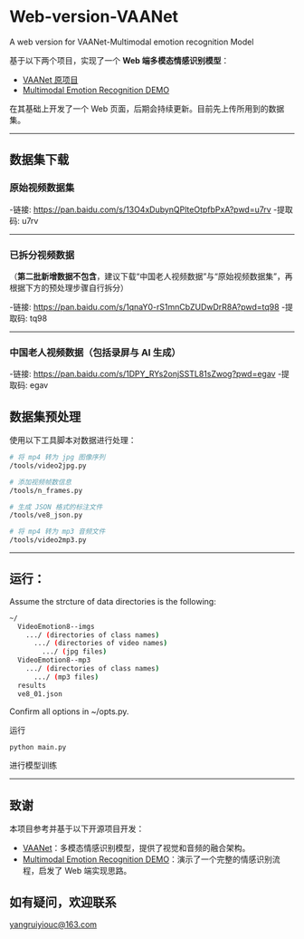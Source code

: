 # Web-version-VAANet
A web version for VAANet-Multimodal emotion recognition Model

基于以下两个项目，实现了一个 **Web 端多模态情感识别模型**：

- [VAANet 原项目](https://github.com/maysonma/VAANet)  
- [Multimodal Emotion Recognition DEMO](https://github.com/Robin-WZQ/multimodal-emotion-recognition-DEMO)

在其基础上开发了一个 Web 页面，后期会持续更新。目前先上传所用到的数据集。


---

## 数据集下载

### 原始视频数据集

-链接: https://pan.baidu.com/s/13O4xDubynQPlteOtpfbPxA?pwd=u7rv
-提取码: u7rv 

---

### 已拆分视频数据  
（**第二批新增数据不包含**，建议下载“中国老人视频数据”与“原始视频数据集”，再根据下方的预处理步骤自行拆分）

-链接: https://pan.baidu.com/s/1qnaY0-rS1mnCbZUDwDrR8A?pwd=tq98
-提取码: tq98 

---

### 中国老人视频数据（包括录屏与 AI 生成）

-链接: https://pan.baidu.com/s/1DPY_RYs2onjSSTL81sZwog?pwd=egav
-提取码: egav 

## 数据集预处理

使用以下工具脚本对数据进行处理：

```bash
# 将 mp4 转为 jpg 图像序列
/tools/video2jpg.py

# 添加视频帧数信息
/tools/n_frames.py

# 生成 JSON 格式的标注文件
/tools/ve8_json.py

# 将 mp4 转为 mp3 音频文件
/tools/video2mp3.py
```

---

## 运行：
Assume the strcture of data directories is the following:
```bash
~/
  VideoEmotion8--imgs
    .../ (directories of class names)
      .../ (directories of video names)
        .../ (jpg files)
  VideoEmotion8--mp3
    .../ (directories of class names)
      .../ (mp3 files)
  results
  ve8_01.json
```

Confirm all options in ~/opts.py.

运行
```bash
python main.py
```
进行模型训练

---

## 致谢

本项目参考并基于以下开源项目开发：

- [VAANet](https://github.com/maysonma/VAANet)：多模态情感识别模型，提供了视觉和音频的融合架构。
- [Multimodal Emotion Recognition DEMO](https://github.com/Robin-WZQ/multimodal-emotion-recognition-DEMO)：演示了一个完整的情感识别流程，启发了 Web 端实现思路。

## 如有疑问，欢迎联系
yangruiyiouc@163.com
